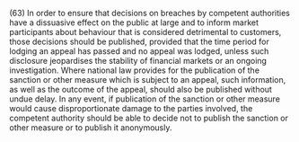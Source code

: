 (63) In order to ensure that decisions on breaches by competent authorities have a dissuasive effect on the public at large and to inform market participants about behaviour that is considered detrimental to customers, those decisions should be published, provided that the time period for lodging an appeal has passed and no appeal was lodged, unless such disclosure jeopardises the stability of financial markets or an ongoing investigation. Where national law provides for the publication of the sanction or other measure which is subject to an appeal, such information, as well as the outcome of the appeal, should also be published without undue delay. In any event, if publication of the sanction or other measure would cause disproportionate damage to the parties involved, the competent authority should be able to decide not to publish the sanction or other measure or to publish it anonymously.